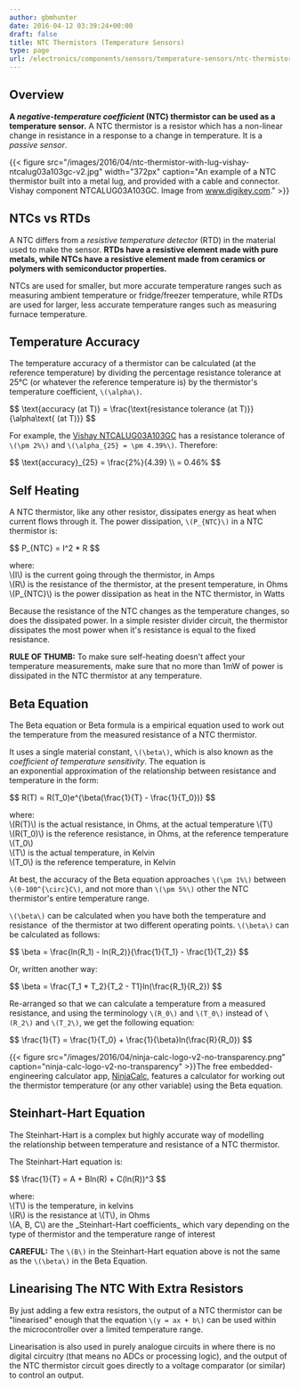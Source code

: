 ```yaml
---
author: gbmhunter
date: 2016-04-12 03:39:24+00:00
draft: false
title: NTC Thermistors (Temperature Sensors)
type: page
url: /electronics/components/sensors/temperature-sensors/ntc-thermistors-temperature-sensors
---
```


## Overview

**A _negative-temperature coefficient_ (NTC) thermistor can be used as a temperature sensor.** A NTC thermistor is a resistor which has a non-linear change in resistance in a response to a change in temperature. It is a _passive sensor_.

{{< figure src="/images/2016/04/ntc-thermistor-with-lug-vishay-ntcalug03a103gc-v2.jpg" width="372px" caption="An example of a NTC thermistor built into a metal lug, and provided with a cable and connector. Vishay component NTCALUG03A103GC. Image from www.digikey.com."  >}}

## NTCs vs RTDs

A NTC differs from a _resistive temperature detector_ (RTD) in the material used to make the sensor. **RTDs have a resistive element made with pure metals, while NTCs have a resistive element made from ceramics or polymers with semiconductor properties.**

NTCs are used for smaller, but more accurate temperature ranges such as measuring ambient temperature or fridge/freezer temperature, while RTDs are used for larger, less accurate temperature ranges such as measuring furnace temperature.

## Temperature Accuracy

The temperature accuracy of a thermistor can be calculated (at the reference temperature) by dividing the percentage resistance tolerance at 25°C (or whatever the reference temperature is) by the thermistor's temperature coefficient, `\(\alpha\)`.

<div>$$ \text{accuracy (at T)} = \frac{\text{resistance tolerance (at T)}}{\alpha\text{ (at T)}} $$</div>

For example, the [Vishay NTCALUG03A103GC](http://www.digikey.com/product-detail/en/vishay-bc-components/NTCALUG03A103GC/BC2381-ND/2230709) has a resistance tolerance of `\(\pm 2%\)` and `\(\alpha_{25} = \pm 4.39%\)`. Therefore:

<div>$$ \text{accuracy}_{25} = \frac{2%}{4.39} \\ = 0.46% $$</div>

## Self Heating

A NTC thermistor, like any other resistor, dissipates energy as heat when current flows through it. The power dissipation, `\(P_{NTC}\)` in a NTC thermistor is:

<div>$$ P_{NTC} = I^2 * R $$</div>

<p class="centered">
    where: <br>
    \(I\) is the current going through the thermistor, in Amps<br>
    \(R\) is the resistance of the thermistor, at the present temperature, in Ohms<br>
    \(P_{NTC}\) is the power dissipation as heat in the NTC thermistor, in Watts<br>
</p>

Because the resistance of the NTC changes as the temperature changes, so does the dissipated power. In a simple resister divider circuit, the thermistor dissipates the most power when it's resistance is equal to the fixed resistance.

**RULE OF THUMB:** To make sure self-heating doesn't affect your temperature measurements, make sure that no more than 1mW of power is dissipated in the NTC thermistor at any temperature.

## Beta Equation

The Beta equation or Beta formula is a empirical equation used to work out the temperature from the measured resistance of a NTC thermistor.

It uses a single material constant, `\(\beta\)`, which is also known as the _coefficient of temperature sensitivity_. The equation is an exponential approximation of the relationship between resistance and temperature in the form:

<div>$$ R(T) = R(T_0)e^{\beta(\frac{1}{T} - \frac{1}{T_0})} $$</div>

<p class="centered">
    where:<br>
    \(R(T)\) is the actual resistance, in Ohms, at the actual temperature \(T\)<br>
    \(R(T_0)\) is the reference resistance, in Ohms, at the reference temperature \(T_0\)<br>
    \(T\) is the actual temperature, in Kelvin<br>
    \(T_0\) is the reference temperature, in Kelvin<br>
</p>

At best, the accuracy of the Beta equation approaches `\(\pm 1%\)` between `\(0-100^{\circ}C\)`, and not more than `\(\pm 5%\)` other the NTC thermistor's entire temperature range.

`\(\beta\)` can be calculated when you have both the temperature and resistance  of the thermistor at two different operating points. `\(\beta\)` can be calculated as follows:

<div>$$ \beta = \frac{ln(R_1) - ln(R_2)}{\frac{1}{T_1} - \frac{1}{T_2}} $$</div>

Or, written another way:

<div>$$ \beta = \frac{T_1 * T_2}{T_2 - T1}ln(\frac{R_1}{R_2}) $$</div>

Re-arranged so that we can calculate a temperature from a measured resistance, and using the terminology `\(R_0\)` and `\(T_0\)` instead of `\(R_2\)` and `\(T_2\)`, we get the following equation:

<div>$$ \frac{1}{T} = \frac{1}{T_0} + \frac{1}{\beta}ln(\frac{R}{R_0}) $$</div>

{{< figure src="/images/2016/04/ninja-calc-logo-v2-no-transparency.png" caption="ninja-calc-logo-v2-no-transparency"  >}}The free embedded-engineering calculator app, [NinjaCalc](http://mbedded-ninja.github.io/NinjaCalc/), features a calculator for working out the thermistor temperature (or any other variable) using the Beta equation.

## Steinhart-Hart Equation

The Steinhart-Hart is a complex but highly accurate way of modelling the relationship between temperature and resistance of a NTC thermistor.

The Steinhart-Hart equation is:

<div>$$ \frac{1}{T} = A + Bln(R) + C(ln(R))^3 $$</div>

<p class="centered">
    where:<br>
    \(T\) is the temperature, in kelvins<br>
    \(R\) is the resistance at \(T\), in Ohms<br>
    \(A, B, C\) are the _Steinhart-Hart coefficients_ which vary depending on the type of thermistor and the temperature range of interest<br>
</p>

**CAREFUL:** The `\(B\)` in the Steinhart-Hart equation above is not the same as the `\(\beta\)` in the Beta Equation.

## Linearising The NTC With Extra Resistors

By just adding a few extra resistors, the output of a NTC thermistor can be "linearised" enough that the equation `\(y = ax + b\)` can be used within the microcontroller over a limited temperature range.

Linearisation is also used in purely analogue circuits in where there is no digital circuitry (that means no ADCs or processing logic), and the output of the NTC thermistor circuit goes directly to a voltage comparator (or similar) to control an output.

 
